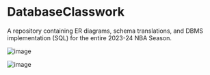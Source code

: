 # DatabaseClasswork
A repository containing ER diagrams, schema translations, and DBMS implementation (SQL) for the entire 2023-24 NBA Season.

![image](https://github.com/user-attachments/assets/e70c8573-7014-4f4a-8bf4-bfb49e99ad52)


![image](https://github.com/user-attachments/assets/1d9f8c2a-087e-4782-b62c-86a10ac50763)
